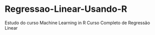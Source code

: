 # Regressao-Linear-Usando-R
Estudo do curso Machine Learning in R Curso Completo de Regressão Linear
